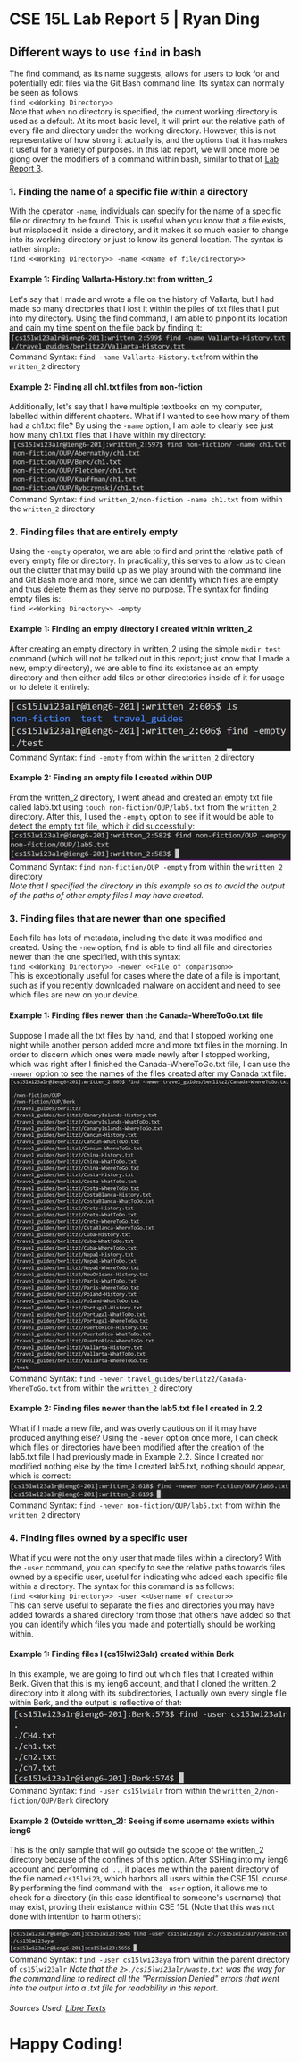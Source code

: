 # CSE 15L Lab Report 5 | Ryan Ding
## Different ways to use `find` in bash
The find command, as its name suggests, allows for users to look for and potentially edit files via the Git Bash command line. Its syntax can normally be seen as follows:  
`find <<Working Directory>>`  
Note that when no directory is specified, the current working directory is used as a default. At its most basic level, it will print out the relative path of every file and directory under the working directory. However, this is not representative of how strong it actually is, and the options that it has makes it useful for a variety of purposes. In this lab report, we will once more be giong over the modifiers of a command within bash, similar to that of [Lab Report 3](https://github.com/ryanDing26/cse15l-lab-reports/tree/main/lab3).  

### 1. Finding the name of a specific file within a directory  
With the operator `-name`, individuals can specify for the name of a specific file or directory to be found. This is useful when you know that a file exists, but misplaced it inside a directory, and it makes it so much easier to change into its working directory or just to know its general location. The syntax is rather simple:   
`find <<Working Directory>> -name <<Name of file/directory>>`  

#### Example 1: Finding Vallarta-History.txt from written_2  
Let's say that I made and wrote a file on the history of Vallarta, but I had made so many directories that I lost it within the piles of txt files that I put into my directory. Using the find command, I am able to pinpoint its location and gain my time spent on the file back by finding it:  
![Image](./images/5.1.1.JPG)    
Command Syntax: `find -name Vallarta-History.txt`from within the `written_2` directory  

#### Example 2: Finding all ch1.txt files from non-fiction  
Additionally, let's say that I have multiple textbooks on my computer, labelled within different chapters. What if I wanted to see how many of them had a ch1.txt file? By using the `-name` option, I am able to clearly see just how many ch1.txt files that I have within my directory:  
![Image](./images/5.1.2.JPG)    
Command Syntax: `find written_2/non-fiction -name ch1.txt` from within the `written_2` directory  

### 2. Finding files that are entirely empty  
Using the `-empty` operator, we are able to find and print the relative path of every empty file or directory. In practicality, this serves to allow us to clean out the clutter that may build up as we play around with the command line and Git Bash more and more, since we can identify which files are empty and thus delete them as they serve no purpose. The syntax for finding empty files is:  
`find <<Working Directory>> -empty`

#### Example 1: Finding an empty directory I created within written_2
After creating an empty directory in written_2 using the simple `mkdir test` command (which will not be talked out in this report; just know that I made a new, empty directory), we are able to find its existance as an empty directory and then either add files or other directories inside of it for usage or to delete it entirely:  

![Image](./images/5.2.1.JPG)    
Command Syntax: `find -empty` from within the `written_2` directory

#### Example 2: Finding an empty file I created within OUP
From the written_2 directory, I went ahead and created an empty txt file called lab5.txt using `touch non-fiction/OUP/lab5.txt` from the `written_2` directory. After this, I used the `-empty` option to see if it would be able to detect the empty txt file, which it did successfully:  
![Image](./images/5.2.2.JPG)    
Command Syntax: `find non-fiction/OUP -empty` from within the `written_2` directory  
*Note that I specified the directory in this example so as to avoid the output of the paths of other empty files I may have created.*

### 3. Finding files that are newer than one specified
Each file has lots of metadata, including the date it was modified and created. Using the `-new` option, find is able to find all file and directories newer than the one specified, with this syntax:  
`find <<Working Directory>> -newer <<File of comparison>>`  
This is exceptionally useful for cases where the date of a file is important, such as if you recently downloaded malware on accident and need to see which files are new on your device.

#### Example 1: Finding files newer than the Canada-WhereToGo.txt file
Suppose I made all the txt files by hand, and that I stopped working one night while another person added more and more txt files in the morning. In order to discern which ones were made newly after I stopped working, which was right after I finished the Canada-WhereToGo.txt file, I can use the `-newer` option to see the names of the files created after my Canada txt file:
![Image](./images/5.3.1.JPG)  
Command Syntax: `find -newer travel_guides/berlitz2/Canada-WhereToGo.txt` from within the `written_2` directory  

#### Example 2: Finding files newer than the lab5.txt file I created in 2.2
What if I made a new file, and was overly cautious on if it may have produced anything else? Using the `-newer` option once more, I can check which files or directories have been modified after the creation of the lab5.txt file I had previously made in Example 2.2. Since I created nor modified nothing else by the time I created lab5.txt, nothing should appear, which is correct: 
![Image](./images/5.3.2.JPG)  
Command Syntax: `find -newer non-fiction/OUP/lab5.txt` from within the `written_2` directory

### 4. Finding files owned by a specific user  
What if you were not the only user that made files within a directory? With the `-user` command, you can specify to see the relative paths towards files owned by a specific user, useful for indicating who added each specific file within a directory. The syntax for this command is as follows:  
`find <<Working Directory>> -user <<Username of creator>>`  
This can serve useful to separate the files and directories you may have added towards a shared directory from those that others have added so that you can identify which files you made and potentially should be working within.  

#### Example 1: Finding files I (cs15lwi23alr) created within Berk  
In this example, we are going to find out which files that I created within Berk. Given that this is my ieng6 account, and that I cloned the written_2 directory into it along with its subdirectories, I actually own every single file within Berk, and the output is reflective of that:  
![Image](./images/5.4.1.JPG)  
Command Syntax: `find -user cs15lwialr` from within the `written_2/non-fiction/OUP/Berk` directory  

#### Example 2 (Outside written_2): Seeing if some username exists within ieng6  
This is the only sample that will go outside the scope of the written_2 directory because of the confines of this option. After SSHing into my ieng6 account and performing `cd ..`, it places me within the parent directory of the file named `cs15lwi23`, which harbors all users within the CSE 15L course. By performing the find command with the `-user` option, it allows me to check for a directory (in this case identifical to someone's username) that may exist, proving their existance within CSE 15L (Note that this was not done with intention to harm others):  

![Image](./images/5.4.2.JPG)  
Command Syntax: `find -user cs15lwi23aya`  from within the parent directory of `cs15lwi23alr`
*Note that the `2>./cs15lwi23alr/waste.txt` was the way for the command line to redirect all the "Permission Denied" errors that went into the output into a .txt file for readability in this report.*    

###### Sources Used: [Libre Texts](https://eng.libretexts.org/Bookshelves/Computer_Science/Operating_Systems/Linux_-_The_Penguin_Marches_On_(McClanahan)/05%3A_File_and_Directory_Management/2.05%3A_Searching_for_Files_on_Linux/2.05.01%3A_Searching_for_Files_on_Linux_-_find_Command#:~:text=The%20find%20Command,-The%20find%20command&text=It%20can%20be%20used%20to,on%20files%20or%20folders%20found.)  
# Happy Coding!
